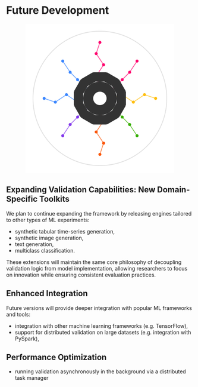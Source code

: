 # Future Development

<p align="center">
  <img src="../assets/artifact_ml_logo.svg" width="400" alt="Artifact-ML Logo">
</p>

## Expanding Validation Capabilities: New Domain-Specific Toolkits

We plan to continue expanding the framework by releasing engines tailored to other types of ML experiments:

- synthetic tabular time-series generation,
- synthetic image generation,
- text generation,
- multiclass classification.

These extensions will maintain the same core philosophy of decoupling validation logic from model implementation, allowing researchers to focus on innovation while ensuring consistent evaluation practices.

## Enhanced Integration

Future versions will provide deeper integration with popular ML frameworks and tools:

- integration with other machine learning frameworks (e.g. TensorFlow),
- support for distributed validation on large datasets (e.g. integration with PySpark),

## Performance Optimization

- running validation asynchronously in the background via a distributed task manager